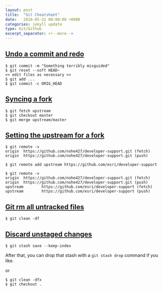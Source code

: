 ```yaml
---
layout: post
title:  "Git Cheatsheet"
date:   2016-05-31 00:00:00 +0900
categories: jekyll update
type: Git/Github
excerpt_separator: <!--more-->
---
```

<!--more-->

[Undo a commit and redo][R1]
---
```
$ git commit -m "Something terribly misguided"
$ git reset --soft HEAD~
<< edit files as necessary >>
$ git add ...
$ git commit -c ORIG_HEAD
```

[Syncing a fork][R2]
---
```
$ git fetch upstream
$ git checkout master
$ git merge upstream/master
```

[Setting the upstream for a fork][R3]
---
```
$ git remote -v
origin  https://github.com/nohe427/developer-support.git (fetch)
origin  https://github.com/nohe427/developer-support.git (push)

$ git remote add upstream https://github.com/esri/developer-support

$ git remote -v
origin  https://github.com/nohe427/developer-support.git (fetch)
origin  https://github.com/nohe427/developer-support.git (push)
upstream        https://github.com/esri/developer-support (fetch)
upstream        https://github.com/esri/developer-support (push)
```

[Git rm all untracked files][R4]
---
```
$ git clean -df
```

[Discard unstaged changes][R5]
---
```
$ git stash save --keep-index
```
After that, you can drop that stash with a `git stash drop` command if you like.

or

```
$ git clean -dfx
$ git checkout .
```


[R1]: http://stackoverflow.com/questions/927358/how-do-you-undo-the-last-commit
[R2]: https://help.github.com/articles/syncing-a-fork/
[R3]: https://github.com/Esri/developer-support/wiki/Setting-the-upstream-for-a-fork
[R4]: http://stackoverflow.com/questions/61212/how-do-i-remove-local-untracked-files-from-my-current-git-branch
[R5]: http://stackoverflow.com/questions/52704/how-do-you-discard-unstaged-changes-in-git


